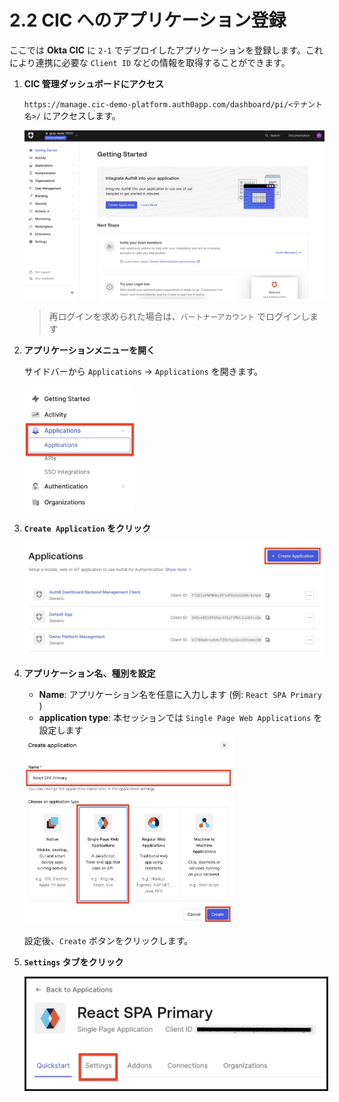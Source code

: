 # 2.2 CIC へのアプリケーション登録

ここでは **Okta CIC** に `2-1` でデプロイしたアプリケーションを登録します。これにより連携に必要な `Client ID` などの情報を取得することができます。

1. **CIC 管理ダッシュボードにアクセス**

    `https://manage.cic-demo-platform.auth0app.com/dashboard/pi/<テナント名>/` にアクセスします。

    <img src="../pics/cic-handson-1-9.jpg?raw=true" style="max-height: 400px;" />

    > 再ログインを求められた場合は、`パートナーアカウント` でログインします

1. **アプリケーションメニューを開く**

    サイドバーから `Applications` -> `Applications` を開きます。

    <img src="../pics/cic-handson-2-2.jpg?raw=true" style="max-height: 200px;" />

1. **`Create Application` をクリック**

    <img src="../pics/cic-handson-2-3.jpg?raw=true" style="max-height: 200px;" />

1. **アプリケーション名、種別を設定**

    * **Name**: アプリケーション名を任意に入力します (例: `React SPA Primary` )
    * **application type**: 本セッションでは `Single Page Web Applications` を設定します

    <img src="../pics/cic-handson-2-4.jpg?raw=true" style="max-height: 300px;" />

    設定後、`Create` ボタンをクリックします。

1. **`Settings` タブをクリック**

    <img src="../pics/cic-handson-2-5.jpg?raw=true" style="max-height: 200px; border: solid;" />